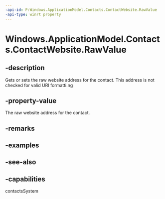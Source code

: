 ```yaml
---
-api-id: P:Windows.ApplicationModel.Contacts.ContactWebsite.RawValue
-api-type: winrt property
---
```


<!-- Property syntax
public string RawValue { get;  set; }
-->

# Windows.ApplicationModel.Contacts.ContactWebsite.RawValue

## -description
Gets or sets the raw website address for the contact. This address is not checked for valid URI formatti.ng

## -property-value
The raw website address for the contact.

## -remarks

## -examples

## -see-also

## -capabilities
contactsSystem
